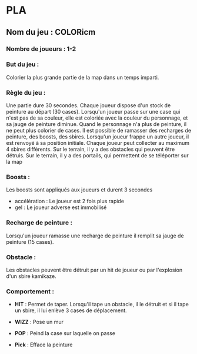 # PLA
## Nom du jeu : COLORicm

### Nombre de joueurs : 1-2

### But du jeu : 
Colorier la plus grande partie de la map dans un temps imparti.

### Règle du jeu : 
Une partie dure 30 secondes.
Chaque joueur dispose d'un stock de peinture au départ (30 cases). 
Lorsqu'un joueur passe sur une case qui n'est pas de sa couleur, elle est coloriée avec la couleur du personnage, et sa jauge de peinture diminue.
Quand le personnage n'a plus de peinture, il ne peut plus colorier de cases.
Il est possible de ramasser des recharges de peinture, des boosts, des sbires.
Lorsqu'un joueur frappe un autre joueur, il est renvoyé à sa position initiale.
Chaque joueur peut collecter au maximum 4 sbires différents.
Sur le terrain, il y a des obstacles qui peuvent être détruis.
Sur le terrain, il y a des portails, qui permettent de se téléporter sur la map

### Boosts :
Les boosts sont appliqués aux joueurs et durent 3 secondes
* accélération : Le joueur est 2 fois plus rapide
* gel : Le joueur adverse est immobilisé

### Recharge de peinture :
Lorsqu'un joueur ramasse une recharge de peinture il remplit sa jauge de peinture (15 cases).

### Obstacle : 
Les obstacles peuvent être détruit par un hit de joueur ou par l'explosion d'un sbire kamikaze.

### Comportement :
* **HIT** : Permet de taper. Lorsqu'il tape un obstacle, il le détruit et si il tape un sbire, il lui enlève 3 cases de déplacement.

* **WIZZ** : Pose un mur

* **POP** : Peind la case sur laquelle on passe

* **Pick** : Efface la peinture



